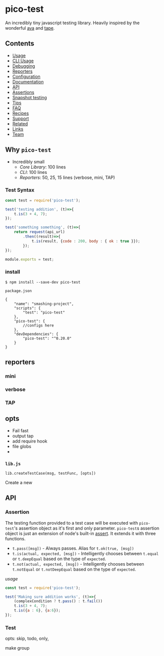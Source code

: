 # pico-test
An incredibly tiny javascript testing library. Heavily inspired by the wonderful [ava](https://github.com/avajs/ava) and [tape](https://github.com/substack/tape).


## Contents

- [Usage](#usage)
- [CLI Usage](#cli)
- [Debugging](#debugging)
- [Reporters](#reporters)
- [Configuration](#configuration)
- [Documentation](#documentation)
- [API](#api)
- [Assertions](#assertions)
- [Snapshot testing](#snapshot-testing)
- [Tips](#tips)
- [FAQ](#faq)
- [Recipes](#recipes)
- [Support](#support)
- [Related](#related)
- [Links](#links)
- [Team](#team)

## Why `pico-test`
- Incredibly small
  - *Core Library*: 100 lines
  - *CLI*: 100 lines
  - *Reporters*: 50, 25, 15 lines (verbose, mini, TAP)



### Test Syntax
```js
const test = require('pico-test');

test('testing addition', (t)=>{
	t.is(3 + 4, 7);
});

test('something something', (t)=>{
	return request(api_url)
		.then((result)=>{
			t.is(result, {code : 200, body : { ok : true }});
		});
});

module.exports = test;
```

### install

```
$ npm install --save-dev pico-test
```

`package.json`
```
{
	"name": "smashing-project",
	"scripts": {
		"test": "pico-test"
	},
	"pico-test": {
		//configs here
	},
	"devDependencies": {
		"pico-test": "^0.20.0"
	}
}
```

## reporters

### mini

### verbose

### TAP



## opts
- Fail fast
- output tap
- add require hook
- file globs
-


### `lib.js`

`lib.createTestCase(msg, testFunc, [opts])`

Create a new


## API

### Assertion

The testing function provided to a test case will be executed with `pico-test`'s assertion object as it's first and only parameter. `pico-test`s assertion object is just an extension of node's built-in [assert](https://nodejs.org/api/assert.html). It extends it with three functions.

* `t.pass([msg])` - Always passes. Alias for `t.ok(true, [msg])`
* `t.is(actual, expected, [msg])` - Intelligently chooses between `t.equal` or `t.deepEqual` based on the type of `expected`.
* `t.not(actual, expected, [msg])` - Intelligently chooses between `t.notEqual` or `t.notDeepEqual` based on the type of `expected`.

*usage*
```js
const test = require('pico-test');

test('Making sure addition works', (t)=>{
	(complexCondition ? t.pass() : t.fail())
	t.is(3 + 4, 7);
	t.is({a : 6}, {a:6});
});
```



### Test

opts: skip, todo, only,

make
group
